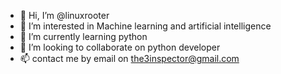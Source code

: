 - 👋 Hi, I’m @linuxrooter
- 👀 I’m interested in Machine learning and artificial intelligence
- 🌱 I’m currently learning python
- 💞️ I’m looking to collaborate on python developer  
- 📫 contact me by email on the3inspector@gmail.com

<!---
linuxrooter/linuxrooter is a ✨ special ✨ repository because its `README.md` (this file) appears on your GitHub profile.
You can click the Preview link to take a look at your changes.
--->
